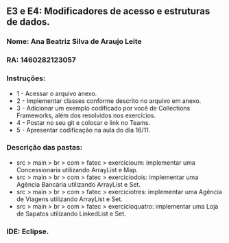 ## E3 e E4: Modificadores de acesso e estruturas de dados.

### Nome: Ana Beatriz Silva de Araujo Leite
### RA: 1460282123057

### Instruções:
* 1 - Acessar o arquivo anexo.
* 2 - Implementar classes conforme descrito no arquivo em anexo.
* 3 - Adicionar um exemplo codificado por você de Collections Frameworks, além dos resolvidos nos exercícios.
* 4 - Postar no seu git e colocar o link no Teams.
* 5 - Apresentar codificação na aula do dia 16/11.

### Descrição das pastas:
* src > main > br > com > fatec > exercicioum: implementar uma Concessionaria utilizando ArrayList e Map.
* src > main > br > com > fatec > exerciciodois: implementar uma Agência Bancária utilizando ArrayList e Set.
* src > main > br > com > fatec > exerciciotres: implementar uma Agência de Viagens utilizando ArrayList e Set.
* src > main > br > com > fatec > exercicioquatro: implementar uma Loja de Sapatos utilizando LinkedList e Set.

### IDE: Eclipse.



  
